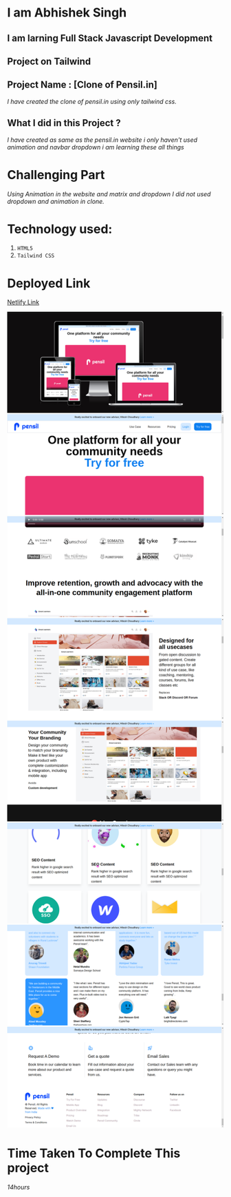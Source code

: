 # I am Abhishek Singh

## I am larning Full Stack Javascript Development 

## Project on Tailwind

## Project Name : [Clone of Pensil.in]

_I have created the clone of pensil.in using only tailwind css._

## What I did in this Project ?
_I have created as same as the pensil.in website i only haven't used animation and navbar dropdown i am learning these all things_

# Challenging Part 
_Using Animation in the website and matrix and dropdown_ 
_I did not used  dropdown  and animation in clone._

# Technology used:
1. ```HTML5```
1. ```Tailwind CSS```

# Deployed Link
[Netlify Link](https://pensil-clone-web.netlify.app/)

![PENSIL](img/h1.png)
![PENSIL](img/h2.png)
![PENSIL](img/h3.png)
![PENSIL](img/h4.png)
![PENSIL](img/h5.png)
![PENSIL](img/h6.png)
![PENSIL](img/h7.png)
![PENSIL](img/h8.png)



# Time Taken To Complete This project

_14hours_